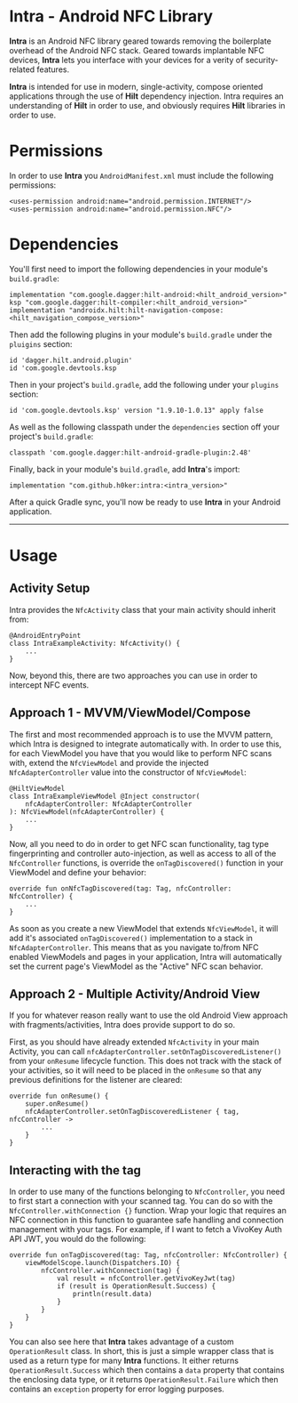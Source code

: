 # Intra - Android NFC Library

**Intra** is an Android NFC library geared towards removing the boilerplate overhead of the Android NFC stack. Geared towards implantable NFC devices, **Intra** lets you interface with your devices for a verity of security-related features.

**Intra** is intended for use in modern, single-activity, compose oriented applications through the use of **Hilt** dependency injection. Intra requires an understanding of **Hilt** in order to use, and obviously requires **Hilt** libraries in order to use.

# Permissions

In order to use **Intra** you `AndroidManifest.xml` must include the following permissions:

```
<uses-permission android:name="android.permission.INTERNET"/>  
<uses-permission android:name="android.permission.NFC"/>
```

# Dependencies

You'll first need to import the following dependencies in your module's `build.gradle`:

```
implementation "com.google.dagger:hilt-android:<hilt_android_version>"  
ksp "com.google.dagger:hilt-compiler:<hilt_android_version>"
implementation "androidx.hilt:hilt-navigation-compose:<hilt_navigation_compose_version>"
```

Then add the following plugins in your module's `build.gradle` under the `pluigins` section:

```
id 'dagger.hilt.android.plugin'  
id 'com.google.devtools.ksp
```

Then in your project's `build.gradle`, add the following under your `plugins` section:

```
id 'com.google.devtools.ksp' version "1.9.10-1.0.13" apply false
```

As well as the following classpath under the `dependencies` section off your project's `build.gradle`:

```
classpath 'com.google.dagger:hilt-android-gradle-plugin:2.48'
```

Finally, back in your module's `build.gradle`, add **Intra**'s import:

```
implementation "com.github.h0ker:intra:<intra_version>"
```

After a quick Gradle sync, you'll now be ready to use **Intra** in your Android application.

---

# Usage

## Activity Setup

Intra provides the `NfcActivity` class that your main activity should inherit from:
```
@AndroidEntryPoint  
class IntraExampleActivity: NfcActivity() {
    ...
}
```


Now, beyond this, there are two approaches you can use in order to intercept NFC events.

## Approach 1 - MVVM/ViewModel/Compose

The first and most recommended approach is to use the MVVM pattern, which Intra is designed to integrate automatically with. In order to use this, for each ViewModel you have that you would like to perform NFC scans with, extend the `NfcViewModel` and provide the injected `NfcAdapterController` value into the constructor of `NfcViewModel`:

```
@HiltViewModel  
class IntraExampleViewModel @Inject constructor(  
    nfcAdapterController: NfcAdapterController 
): NfcViewModel(nfcAdapterController) {
    ...
}
```

Now, all you need to do in order to get NFC scan functionality, tag type fingerprinting and controller auto-injection, as well as access to all of the `NfcController` functions, is override the `onTagDiscovered()` function in your ViewModel and define your behavior:

```
override fun onNfcTagDiscovered(tag: Tag, nfcController: NfcController) {  
    ...
}
```

As soon as you create a new ViewModel that extends `NfcViewModel`, it will add it's associated `onTagDiscovered()` implementation to a stack in `NfcAdapterController`. This means that as you navigate to/from NFC enabled ViewModels and pages in your application, Intra will automatically set the current page's ViewModel as the "Active" NFC scan behavior.

## Approach 2 - Multiple Activity/Android View

If you for whatever reason really want to use the old Android View approach with fragments/activities, Intra does provide support to do so.

First, as you should have already extended `NfcActivity` in your main Activity, you can call `nfcAdapterController.setOnTagDiscoveredListener()` from your `onResume` lifecycle function. This does not track with the stack of your activities, so it will need to be placed in the `onResume` so that any previous definitions for the listener are cleared:

```
override fun onResume() {
    super.onResume()
    nfcAdapterController.setOnTagDiscoveredListener { tag, nfcController ->
        ...
    }
}
```

## Interacting with the tag

In order to use many of the functions belonging to `NfcController`, you need to first start a connection with your scanned tag. You can do so with the `NfcController.withConnection {}` function. Wrap your logic that requires an NFC connection in this function to guarantee safe handling and connection management with your tags. For example, if I want to fetch a VivoKey Auth API JWT, you would do the following:

```
override fun onTagDiscovered(tag: Tag, nfcController: NfcController) {
    viewModelScope.launch(Dispatchers.IO) {
        nfcController.withConnection(tag) {
            val result = nfcController.getVivoKeyJwt(tag)
            if (result is OperationResult.Success) {
                println(result.data)
            }
        }
    }
}
``` 

You can also see here that **Intra** takes advantage of a custom `OperationResult` class. In short, this is just a simple wrapper class that is used as a return type for many **Intra** functions. It either returns `OperationResult.Success` which then contains a `data` property that contains the enclosing data type, or it returns `OperationResult.Failure` which then contains an `exception` property for error logging purposes.